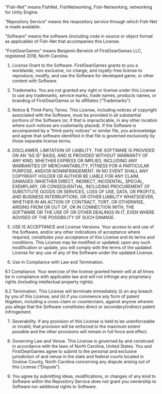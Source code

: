 "Fish-Net" means FishNet, FishNetworking, Fish-Networking, networking for Unity Engine.

"Repository Service" means the respository service through which Fish-Net is made available.

“Software” means the software (including code in source or object format as applicable) of Fish-Net that accompanies this License.

"FirstGearGames" means Benjamin Berwick of FirstGearGames LLC, registered 2018, North Carolina.

1. License Grant to the Software. FirstGearGames grants to you a worldwide, non-exclusive, no-charge, and royalty-free license to reproduce, modify, and use the Software for developed game, or other content with Software.

2. Trademarks. You are not granted any right or license under this License to use any trademarks, service marks, trade names, products names, or branding of FirstGearGames or its affiliates (“Trademarks”).

3. Notice & Third-Party Terms. This License, including notices of copyright associated with the Software, must be provided in all substantial portions of the Software (or, if that is impracticable, in any other location where such notices are customarily placed). If the Software is accompanied by a “third-party notices” or similar file, you acknowledge and agree that software identified in that file is governed exclusively by those separate license terms.

4. DISCLAIMER, LIMITATION OF LIABILITY. THE SOFTWARE IS PROVIDED ON AN "AS IS" BASIS, AND IS PROVIDED WITHOUT WARRANTY OF ANY KIND, WHETHER EXPRESS OR IMPLIED, INCLUDING ANY WARRANTIES OF MERCHANTABILITY, FITNESS FOR A PARTICULAR PURPOSE, AND/OR NONINFRINGEMENT. IN NO EVENT SHALL ANY COPYRIGHT HOLDER OR AUTHOR BE LIABLE FOR ANY CLAIM, DAMAGES (WHETHER DIRECT, INDIRECT, INCIDENTAL, SPECIAL, EXEMPLARY, OR CONSEQUENTIAL, INCLUDING PROCUREMENT OF SUBSTITUTE GOODS OR SERVICES, LOSS OF USE, DATA, OR PROFITS, AND BUSINESS INTERRUPTION), OR OTHER LIABILITY WHATSOEVER, WHETHER IN AN ACTION OF CONTRACT, TORT, OR OTHERWISE, ARISING FROM OR OUT OF, OR IN CONNECTION WITH, THE SOFTWARE OR THE USE OF OR OTHER DEALINGS IN IT, EVEN WHERE ADVISED OF THE POSSIBILITY OF SUCH DAMAGE.

5. USE IS ACCEPTANCE and License Versions. Your access to and use of the Software, and/or any other indications of acceptance where required, constitutes your acceptance of this License and its terms and conditions. This License may be modified or updated; upon any such modification or update, you will comply with the terms of the updated License for any use of any of the Software under the updated License.

6. Use in Compliance with Law and Termination.

6.1 Compliance. Your exercise of the license granted herein will at all times be in compliance with applicable law and will not infringe any proprietary rights (including intellectual property rights).

6.2 Termination. This License will terminate immediately (i) on any breach by you of this License; and (ii) if you commence any form of patent litigation, including a cross-claim or counterclaim, against anyone wherein you allege that the Software constitutes direct or secondary/indirect patent infringement.

7. Severability. If any provision of this License is held to be unenforceable or invalid, that provision will be enforced to the maximum extent possible and the other provisions will remain in full force and effect.

8. Governing Law and Venue. This License is governed by and construed in accordance with the laws of North Carolina, United States. You and FirstGearGames agree to submit to the personal and exclusive jurisdiction of and venue in the state and federal courts located in Onslow County, North Carolina concerning any dispute arising out of this License (“Dispute”).

9. You agree by submitting ideas, modifications, or changes of any kind to Software within the Repository Service does not grant you ownership to Software nor additional rights to Software.
